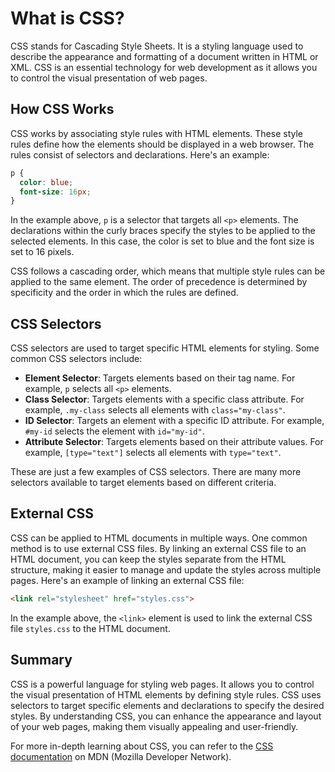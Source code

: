 
# What is CSS?

CSS stands for Cascading Style Sheets. It is a styling language used to describe the appearance and formatting of a document written in HTML or XML. CSS is an essential technology for web development as it allows you to control the visual presentation of web pages.

## How CSS Works

CSS works by associating style rules with HTML elements. These style rules define how the elements should be displayed in a web browser. The rules consist of selectors and declarations. Here's an example:

```css
p {
  color: blue;
  font-size: 16px;
}
```

In the example above, `p` is a selector that targets all `<p>` elements. The declarations within the curly braces specify the styles to be applied to the selected elements. In this case, the color is set to blue and the font size is set to 16 pixels.

CSS follows a cascading order, which means that multiple style rules can be applied to the same element. The order of precedence is determined by specificity and the order in which the rules are defined.

## CSS Selectors

CSS selectors are used to target specific HTML elements for styling. Some common CSS selectors include:

- **Element Selector**: Targets elements based on their tag name. For example, `p` selects all `<p>` elements.
- **Class Selector**: Targets elements with a specific class attribute. For example, `.my-class` selects all elements with `class="my-class"`.
- **ID Selector**: Targets an element with a specific ID attribute. For example, `#my-id` selects the element with `id="my-id"`.
- **Attribute Selector**: Targets elements based on their attribute values. For example, `[type="text"]` selects all elements with `type="text"`.

These are just a few examples of CSS selectors. There are many more selectors available to target elements based on different criteria.

## External CSS

CSS can be applied to HTML documents in multiple ways. One common method is to use external CSS files. By linking an external CSS file to an HTML document, you can keep the styles separate from the HTML structure, making it easier to manage and update the styles across multiple pages. Here's an example of linking an external CSS file:

```html
<link rel="stylesheet" href="styles.css">
```

In the example above, the `<link>` element is used to link the external CSS file `styles.css` to the HTML document.

## Summary

CSS is a powerful language for styling web pages. It allows you to control the visual presentation of HTML elements by defining style rules. CSS uses selectors to target specific elements and declarations to specify the desired styles. By understanding CSS, you can enhance the appearance and layout of your web pages, making them visually appealing and user-friendly.

For more in-depth learning about CSS, you can refer to the [CSS documentation](https://developer.mozilla.org/en-US/docs/Web/CSS) on MDN (Mozilla Developer Network).
